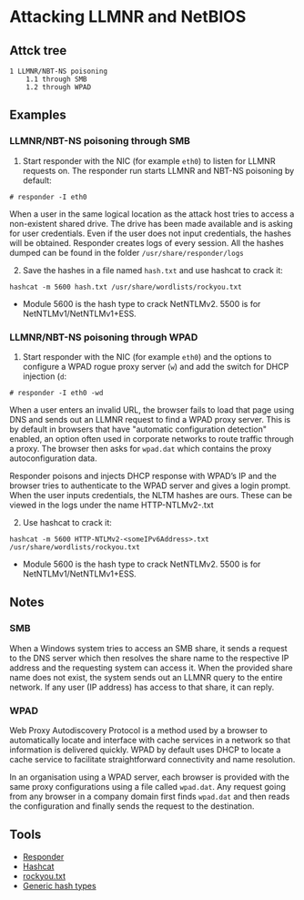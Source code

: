 # Attacking LLMNR and NetBIOS

## Attck tree

```text
1 LLMNR/NBT-NS poisoning
    1.1 through SMB
    1.2 through WPAD
```

## Examples

### LLMNR/NBT-NS poisoning through SMB

1. Start responder with the NIC (for example `eth0`) to listen for LLMNR requests on. The responder run 
starts LLMNR and NBT-NS poisoning by default:

```text
# responder -I eth0
```

When a user in the same logical location as the attack host tries to access a non-existent shared drive. The drive 
has been made available and is asking for user credentials. Even if the user does not input credentials, the hashes 
will be obtained. Responder creates logs of every session. All the hashes dumped can be found in the folder 
`/usr/share/responder/logs`

2. Save the hashes in a file named `hash.txt` and use hashcat to crack it:

```text
hashcat -m 5600 hash.txt /usr/share/wordlists/rockyou.txt
```

* Module 5600 is the hash type to crack NetNTLMv2. 5500 is for NetNTLMv1/NetNTLMv1+ESS.

### LLMNR/NBT-NS poisoning through WPAD

1. Start responder with the NIC (for example `eth0`) and the options to configure a WPAD rogue proxy server (`w`) and
add the switch for DHCP injection (`d`:

```text
# responder -I eth0 -wd
```

When a user enters an invalid URL, the browser fails to load that page using DNS and sends out an LLMNR request to 
find a WPAD proxy server. This is by default in browsers that have "automatic configuration detection" enabled, 
an option often used in corporate networks to route traffic through a proxy. The browser then asks for `wpad.dat` which 
contains the proxy autoconfiguration data. 

Responder poisons and injects DHCP response with WPAD’s IP and the browser tries to authenticate to the WPAD server 
and gives a login prompt. When the user inputs credentials, the NLTM hashes are ours.
These can be viewed in the logs under the name HTTP-NTLMv2-<someIPv6Address>.txt

2. Use hashcat to crack it:

```text
hashcat -m 5600 HTTP-NTLMv2-<someIPv6Address>.txt /usr/share/wordlists/rockyou.txt
```

* Module 5600 is the hash type to crack NetNTLMv2. 5500 is for NetNTLMv1/NetNTLMv1+ESS.

## Notes

### SMB

When a Windows system tries to access an SMB share, it sends a request to the DNS server which then resolves the 
share name to the respective IP address and the requesting system can access it. When the provided share name does 
not exist, the system sends out an LLMNR query to the entire network. If any user (IP address) has access to that 
share, it can reply.

### WPAD

Web Proxy Autodiscovery Protocol is a method used by a browser to automatically locate and interface with cache 
services in a network so that information is delivered quickly. WPAD by default uses DHCP to locate a cache service 
to facilitate straightforward connectivity and name resolution.

In an organisation using a WPAD server, each browser is provided with the same proxy configurations using a file 
called `wpad.dat`. Any request going from any browser in a company domain first finds `wpad.dat` and then reads the 
configuration and finally sends the request to the destination.

## Tools

* [Responder](https://github.com/lgandx/Responder)
* [Hashcat](https://www.kali.org/tools/hashcat/)
* [rockyou.txt](https://github.com/redfiles/rockyou.txt)
* [Generic hash types](https://hashcat.net/wiki/doku.php?id=example_hashes)